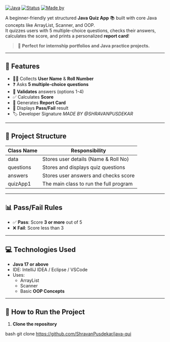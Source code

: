 [![Java](https://img.shields.io/badge/Java-17%2B-blue.svg?logo=java)](https://www.oracle.com/java/)
[![Status](https://img.shields.io/badge/Status-Completed-brightgreen)]()
[![Made by](https://img.shields.io/badge/Made%20By-Shravan%20Pusdekar-orange)]()

A beginner-friendly yet structured **Java Quiz App** 📚 built with core Java concepts like ArrayList, Scanner, and OOP.  
It quizzes users with 5 multiple-choice questions, checks their answers, calculates the score, and prints a personalized **report card**!  

> 🚀 **Perfect for internship portfolios and Java practice projects.**  

---

## 🚩 Features

- 🧑‍💻 Collects **User Name** & **Roll Number**
- ❓ Asks **5 multiple-choice questions**
- 🎯 **Validates** answers (options 1-4)
- ✅ Calculates **Score**
- 📝 Generates **Report Card**
- 🎉 Displays **Pass/Fail** result
- 🏷️ Developer Signature *MADE BY @SHRAVANPUSDEKAR*

---

## 📂 Project Structure

| Class Name  | Responsibility                           |
|-------------|-------------------------------------------|
| data      | Stores user details (Name & Roll No)      |
| questions | Stores and displays quiz questions        |
| answers   | Stores user answers and checks score      |
| quizApp1  | The main class to run the full program  |

---

## 📊 Pass/Fail Rules

- ✅ **Pass**: Score **3 or more** out of 5
- ❌ **Fail**: Score less than 3

---

## 💻 Technologies Used

- **Java 17 or above**
- IDE: IntelliJ IDEA / Eclipse / VSCode
- Uses:
  - ArrayList
  - Scanner
  - Basic **OOP Concepts**

---

## 🚀 How to Run the Project

1. **Clone the repository**  
   
bash
   git clone https://github.com/ShravanPusdekar/java-qui
